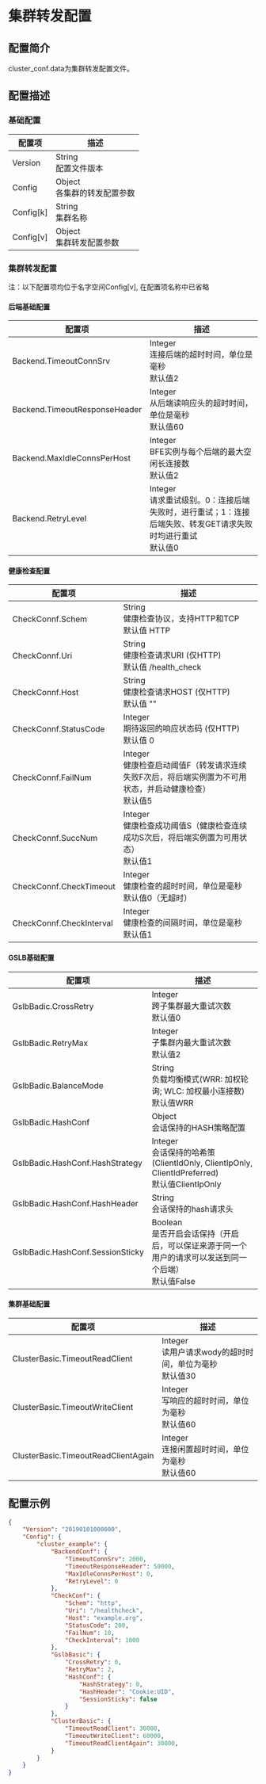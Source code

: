 # 集群转发配置

## 配置简介

cluster_conf.data为集群转发配置文件。

## 配置描述

### 基础配置

| 配置项     | 描述                           |
| ---------- | ------------------------------ |
| Version    | String<br>配置文件版本         |
| Config     | Object<br>各集群的转发配置参数 |
| Config[k]  | String<br>集群名称             |
| Config[v]  | Object<br>集群转发配置参数     |

### 集群转发配置

注：以下配置项均位于名字空间Config[v], 在配置项名称中已省略

#### 后端基础配置

| 配置项                        | 描述                                                         |
| ----------------------------- | ------------------------------------------------------------ |
| Backend.TimeoutConnSrv        | Integer<br>连接后端的超时时间，单位是毫秒<br>默认值2 |
| Backend.TimeoutResponseHeader | Integer<br>从后端读响应头的超时时间，单位是毫秒<br>默认值60 |
| Backend.MaxIdleConnsPerHost   | Integer<br>BFE实例与每个后端的最大空闲长连接数<br>默认值2 |
| Backend.RetryLevel            | Integer<br>请求重试级别。0：连接后端失败时，进行重试；1：连接后端失败、转发GET请求失败时均进行重试<br>默认值0 |

#### 健康检查配置

| 配置项                   | 描述                                                         |
| ------------------------ | ------------------------------------------------------------ |
| CheckConnf.Schem         | String<br>健康检查协议，支持HTTP和TCP<br>默认值 HTTP         |
| CheckConnf.Uri           | String<br>健康检查请求URI (仅HTTP)<br>默认值 /health_check   |
| CheckConnf.Host          | String<br>健康检查请求HOST (仅HTTP)<br>默认值 ""             |
| CheckConnf.StatusCode    | Integer<br>期待返回的响应状态码 (仅HTTP)<br>默认值 0         |
| CheckConnf.FailNum       | Integer<br>健康检查启动阈值F（转发请求连续失败F次后，将后端实例置为不可用状态，并启动健康检查）<br>默认值5 |
| CheckConnf.SuccNum       | Integer<br>健康检查成功阈值S（健康检查连续成功S次后，将后端实例置为可用状态）<br>默认值1 |
| CheckConnf.CheckTimeout  | Integer<br>健康检查的超时时间，单位是毫秒<br>默认值0（无超时）|
| CheckConnf.CheckInterval | Integer<br>健康检查的间隔时间，单位是毫秒<br>默认值1 |

#### GSLB基础配置

| 配置项                           | 描述                                       |
| -------------------------------- | ------------------------------------------ |
| GslbBadic.CrossRetry             | Integer<br>跨子集群最大重试次数<br>默认值0 |
| GslbBadic.RetryMax               | Integer<br>子集群内最大重试次数<br>默认值2 |
| GslbBadic.BalanceMode            | String<br>负载均衡模式(WRR: 加权轮询; WLC: 加权最小连接数)<br>默认值WRR |
| GslbBadic.HashConf               | Object<br>会话保持的HASH策略配置 |
| GslbBadic.HashConf.HashStrategy  | Integer<br>会话保持的哈希策(ClientIdOnly, ClientIpOnly, ClientIdPreferred)<br>默认值ClientIpOnly |
| GslbBadic.HashConf.HashHeader    | String<br>会话保持的hash请求头 |
| GslbBadic.HashConf.SessionSticky | Boolean<br>是否开启会话保持（开启后，可以保证来源于同一个用户的请求可以发送到同一个后端）<br>默认值False |

#### 集群基础配置

| 配置项                              | 描述                                 |
| ----------------------------------- | ------------------------------------ |
| ClusterBasic.TimeoutReadClient      | Integer<br>读用户请求wody的超时时间，单位为毫秒<br>默认值30 |
| ClusterBasic.TimeoutWriteClient     | Integer<br>写响应的超时时间，单位为毫秒<br>默认值60 |
| ClusterBasic.TimeoutReadClientAgain | Integer<br>连接闲置超时时间，单位为毫秒<br>默认值60 |

## 配置示例

```json
{
    "Version": "20190101000000",
    "Config": {
        "cluster_example": {
            "BackendConf": {
                "TimeoutConnSrv": 2000,
                "TimeoutResponseHeader": 50000,
                "MaxIdleConnsPerHost": 0,
                "RetryLevel": 0
            },
            "CheckConf": {
                "Schem": "http",
                "Uri": "/healthcheck",
                "Host": "example.org",
                "StatusCode": 200,
                "FailNum": 10,
                "CheckInterval": 1000
            },
            "GslbBasic": {
                "CrossRetry": 0,
                "RetryMax": 2,
                "HashConf": {
                    "HashStrategy": 0,
                    "HashHeader": "Cookie:UID",
                    "SessionSticky": false
                }
            },
            "ClusterBasic": {
                "TimeoutReadClient": 30000,
                "TimeoutWriteClient": 60000,
                "TimeoutReadClientAgain": 30000,
            }
        }
    }
}
```

